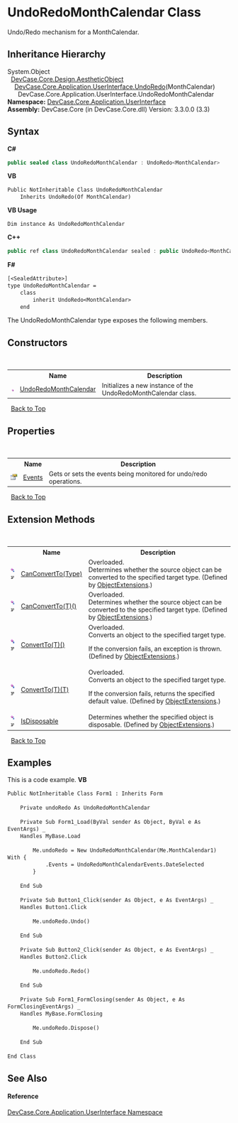# UndoRedoMonthCalendar Class
 

Undo/Redo mechanism for a MonthCalendar.


## Inheritance Hierarchy
System.Object<br />&nbsp;&nbsp;<a href="T_DevCase_Core_Design_AestheticObject">DevCase.Core.Design.AestheticObject</a><br />&nbsp;&nbsp;&nbsp;&nbsp;<a href="T_DevCase_Core_Application_UserInterface_UndoRedo_1">DevCase.Core.Application.UserInterface.UndoRedo</a>(MonthCalendar)<br />&nbsp;&nbsp;&nbsp;&nbsp;&nbsp;&nbsp;DevCase.Core.Application.UserInterface.UndoRedoMonthCalendar<br />
**Namespace:**&nbsp;<a href="N_DevCase_Core_Application_UserInterface">DevCase.Core.Application.UserInterface</a><br />**Assembly:**&nbsp;DevCase.Core (in DevCase.Core.dll) Version: 3.3.0.0 (3.3)

## Syntax

**C#**<br />
``` C#
public sealed class UndoRedoMonthCalendar : UndoRedo<MonthCalendar>
```

**VB**<br />
``` VB
Public NotInheritable Class UndoRedoMonthCalendar
	Inherits UndoRedo(Of MonthCalendar)
```

**VB Usage**<br />
``` VB Usage
Dim instance As UndoRedoMonthCalendar
```

**C++**<br />
``` C++
public ref class UndoRedoMonthCalendar sealed : public UndoRedo<MonthCalendar^>
```

**F#**<br />
``` F#
[<SealedAttribute>]
type UndoRedoMonthCalendar =  
    class
        inherit UndoRedo<MonthCalendar>
    end
```

The UndoRedoMonthCalendar type exposes the following members.


## Constructors
&nbsp;<table><tr><th></th><th>Name</th><th>Description</th></tr><tr><td>![Public method](media/pubmethod.gif "Public method")</td><td><a href="M_DevCase_Core_Application_UserInterface_UndoRedoMonthCalendar__ctor">UndoRedoMonthCalendar</a></td><td>
Initializes a new instance of the UndoRedoMonthCalendar class.</td></tr></table>&nbsp;
<a href="#undoredomonthcalendar-class">Back to Top</a>

## Properties
&nbsp;<table><tr><th></th><th>Name</th><th>Description</th></tr><tr><td>![Public property](media/pubproperty.gif "Public property")</td><td><a href="P_DevCase_Core_Application_UserInterface_UndoRedoMonthCalendar_Events">Events</a></td><td>
Gets or sets the events being monitored for undo/redo operations.</td></tr></table>&nbsp;
<a href="#undoredomonthcalendar-class">Back to Top</a>

## Extension Methods
&nbsp;<table><tr><th></th><th>Name</th><th>Description</th></tr><tr><td>![Public Extension Method](media/pubextension.gif "Public Extension Method")![Code example](media/CodeExample.png "Code example")</td><td><a href="M_DevCase_Core_Extensions_Object_ObjectExtensions_CanConvertTo">CanConvertTo(Type)</a></td><td>Overloaded.  
Determines whether the source object can be converted to the specified target type.
 (Defined by <a href="T_DevCase_Core_Extensions_Object_ObjectExtensions">ObjectExtensions</a>.)</td></tr><tr><td>![Public Extension Method](media/pubextension.gif "Public Extension Method")![Code example](media/CodeExample.png "Code example")</td><td><a href="M_DevCase_Core_Extensions_Object_ObjectExtensions_CanConvertTo__1">CanConvertTo(T)()</a></td><td>Overloaded.  
Determines whether the source object can be converted to the specified target type.
 (Defined by <a href="T_DevCase_Core_Extensions_Object_ObjectExtensions">ObjectExtensions</a>.)</td></tr><tr><td>![Public Extension Method](media/pubextension.gif "Public Extension Method")![Code example](media/CodeExample.png "Code example")</td><td><a href="M_DevCase_Core_Extensions_Object_ObjectExtensions_ConvertTo__1">ConvertTo(T)()</a></td><td>Overloaded.  
Converts an object to the specified target type. 

 If the conversion fails, an exception is thrown.
 (Defined by <a href="T_DevCase_Core_Extensions_Object_ObjectExtensions">ObjectExtensions</a>.)</td></tr><tr><td>![Public Extension Method](media/pubextension.gif "Public Extension Method")![Code example](media/CodeExample.png "Code example")</td><td><a href="M_DevCase_Core_Extensions_Object_ObjectExtensions_ConvertTo__1_1">ConvertTo(T)(T)</a></td><td>Overloaded.  
Converts an object to the specified target type. 

 If the conversion fails, returns the specified default value.
 (Defined by <a href="T_DevCase_Core_Extensions_Object_ObjectExtensions">ObjectExtensions</a>.)</td></tr><tr><td>![Public Extension Method](media/pubextension.gif "Public Extension Method")![Code example](media/CodeExample.png "Code example")</td><td><a href="M_DevCase_Core_Extensions_Object_ObjectExtensions_IsDisposable">IsDisposable</a></td><td>
Determines whether the specified object is disposable.
 (Defined by <a href="T_DevCase_Core_Extensions_Object_ObjectExtensions">ObjectExtensions</a>.)</td></tr></table>&nbsp;
<a href="#undoredomonthcalendar-class">Back to Top</a>

## Examples
This is a code example. 
**VB**<br />
``` VB
Public NotInheritable Class Form1 : Inherits Form

    Private undoRedo As UndoRedoMonthCalendar

    Private Sub Form1_Load(ByVal sender As Object, ByVal e As EventArgs) _
    Handles MyBase.Load

        Me.undoRedo = New UndoRedoMonthCalendar(Me.MonthCalendar1) With {
            .Events = UndoRedoMonthCalendarEvents.DateSelected
        }

    End Sub

    Private Sub Button1_Click(sender As Object, e As EventArgs) _
    Handles Button1.Click

        Me.undoRedo.Undo()

    End Sub

    Private Sub Button2_Click(sender As Object, e As EventArgs) _
    Handles Button2.Click

        Me.undoRedo.Redo()

    End Sub

    Private Sub Form1_FormClosing(sender As Object, e As FormClosingEventArgs) _
    Handles MyBase.FormClosing

        Me.undoRedo.Dispose()

    End Sub

End Class
```


## See Also


#### Reference
<a href="N_DevCase_Core_Application_UserInterface">DevCase.Core.Application.UserInterface Namespace</a><br />
